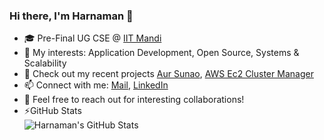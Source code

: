 ### Hi there, I'm Harnaman 👋

- 🎓 Pre-Final UG CSE @ [IIT Mandi](https://www.iitmandi.ac.in/)
- 🔭 My interests: Application Development, Open Source, Systems & Scalability
- 🌱 Check out my recent projects [Aur Sunao](https://github.com/wCoder007/aurSunao), [AWS Ec2 Cluster Manager](https://github.com/Signior-X/scalable_systems_project)
- 📫 Connect with me: [Mail](mailto:harnaman.hk@gmail.com), [LinkedIn](https://www.linkedin.com/in/harnaman-kaur/)
- 👯 Feel free to reach out for interesting collaborations!
- <summary>⚡GitHub Stats</summary>
    <img align="left" alt="Harnaman's GitHub Stats" src="https://github-readme-stats.vercel.app/api?username=harnaman-hk" />

<!--
**harnaman-hk/harnaman-hk** is a ✨ _special_ ✨ repository because its `README.md` (this file) appears on your GitHub profile.

Here are some ideas to get you started:

- 🔭 I’m currently working on ...
- 🌱 I’m currently learning ...
- 👯 I’m looking to collaborate on ...
- 🤔 I’m looking for help with ...
- 💬 Ask me about ...
- 📫 How to reach me: ...
- 😄 Pronouns: ...
- ⚡ Fun fact: ...
-->
